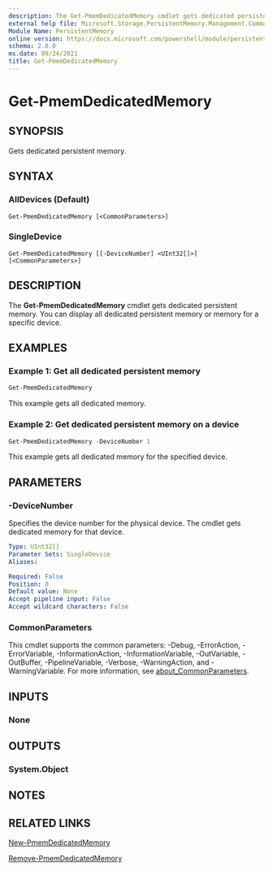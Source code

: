 ```yaml
---
description: The Get-PmemDedicatedMemory cmdlet gets dedicated persistent memory.
external help file: Microsoft.Storage.PersistentMemory.Management.Commands.dll-Help.xml
Module Name: PersistentMemory
online version: https://docs.microsoft.com/powershell/module/persistentmemory/get-pmemdedicatedmemory?view=windowsserver2022-ps&wt.mc_id=ps-gethelp
schema: 2.0.0
ms.date: 09/24/2021
title: Get-PmemDedicatedMemory
---
```


# Get-PmemDedicatedMemory

## SYNOPSIS
Gets dedicated persistent memory.

## SYNTAX

### AllDevices (Default)
```
Get-PmemDedicatedMemory [<CommonParameters>]
```

### SingleDevice
```
Get-PmemDedicatedMemory [[-DeviceNumber] <UInt32[]>] [<CommonParameters>]
```

## DESCRIPTION
The **Get-PmemDedicatedMemory** cmdlet gets dedicated persistent memory. You can display all dedicated persistent memory or memory for a specific device.

## EXAMPLES

### Example 1: Get all dedicated persistent memory
```powershell
Get-PmemDedicatedMemory
```

This example gets all dedicated memory.

### Example 2: Get dedicated persistent memory on a device
```powershell
Get-PmemDedicatedMemory -DeviceNumber 1
```

This example gets all dedicated memory for the specified device.

## PARAMETERS

### -DeviceNumber
Specifies the device number for the physical device.
The cmdlet gets dedicated memory for that device.

```yaml
Type: UInt32[]
Parameter Sets: SingleDevice
Aliases:

Required: False
Position: 0
Default value: None
Accept pipeline input: False
Accept wildcard characters: False
```

### CommonParameters
This cmdlet supports the common parameters: -Debug, -ErrorAction, -ErrorVariable, -InformationAction, -InformationVariable, -OutVariable, -OutBuffer, -PipelineVariable, -Verbose, -WarningAction, and -WarningVariable. For more information, see [about_CommonParameters](http://go.microsoft.com/fwlink/?LinkID=113216).

## INPUTS

### None

## OUTPUTS

### System.Object

## NOTES

## RELATED LINKS

[New-PmemDedicatedMemory](New-PmemDedicatedMemory.md)

[Remove-PmemDedicatedMemory](Remove-PmemDedicatedMemory.md)
